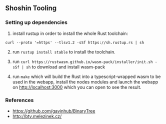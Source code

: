 ## Shoshin Tooling

### Setting up dependencies
1. install rustup in order to install the whole Rust toolchain:
```
curl --proto '=https' --tlsv1.2 -sSf https://sh.rustup.rs | sh
```

2. run `rustup install stable` to install the toolchain.

3. run `curl https://rustwasm.github.io/wasm-pack/installer/init.sh -sSf | sh` to download and install wasm-pack

4. run `make` which will build the Rust into a typescript-wrapped wasm to be used in the webapp, install the nodes modules and launch the webapp on [http://localhost:3000](http://localhost:3000) which you can open to see the result.


### References
- https://github.com/gavinhub/BinaryTree
- http://btv.melezinek.cz/
